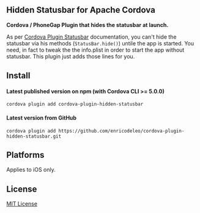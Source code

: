 ## Hidden Statusbar for Apache Cordova

**Cordova / PhoneGap Plugin that hides the statusbar at launch.**

As per [Cordova Plugin Statusbar](https://github.com/apache/cordova-plugin-statusbar) documentation, you can't hide the statusbar via his methods (`StatusBar.hide()`) untile the app is started. You need, in fact to tweak the  the info.plist in order to start the app without statusbar. This plugin just adds those lines for you.

## Install

#### Latest published version on npm (with Cordova CLI >= 5.0.0)

```
cordova plugin add cordova-plugin-hidden-statusbar
```

#### Latest version from GitHub

```
cordova plugin add https://github.com/enricodeleo/cordova-plugin-hidden-statusbar.git
```

## Platforms

Applies to iOS only.

## License

[MIT License](http://ilee.mit-license.org)
